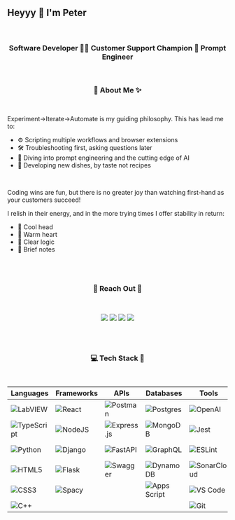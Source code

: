 ## Heyyy 👋 I'm Peter

</br>

<div align='center'>

### Software Developer 👨‍💻 Customer Support Champion 💬 Prompt Engineer

</br>

### 💫 About Me ✨

</div>

</br>

Experiment→Iterate→Automate is my guiding philosophy. This has lead me to:
- ⚙ Scripting multiple workflows and browser extensions
- 🛠 Troubleshooting first, asking questions later
- 🤖 Diving into prompt engineering and the cutting edge of AI
- 🍳 Developing new dishes, by taste not recipes

</br>

Coding wins are fun, but there is no greater joy than watching first-hand as your customers succeed!

I relish in their energy, and in the more trying times I offer stability in return:
- 🤨 Cool head
- 🤗 Warm heart
- 💭 Clear logic
- 📝 Brief notes

</br>

</br>

<div align='center'>

### 💬 Reach Out 📧

</br>

[![](https://img.shields.io/badge/linkedin-%230077B5.svg?&style=for-the-badge&logo=linkedin&logoColor=white)](https://www.linkedin.com/in/peterpcw/)
[![](https://img.shields.io/badge/site-878787.svg?&style=for-the-badge&logo=Microsoft%20Edge&logoColor=%23000000)](https://peterpcw.github.io/)
[![](https://img.shields.io/badge/email-FF8500.svg?&style=for-the-badge&logo=gmail&logoColor=white)](mailto:peter@byteplusbit.com)
[![](https://img.shields.io/badge/FlowGPT%20-black.svg?&style=for-the-badge&logo=openai&logoColor=white)](https://flowgpt.com/user/4Y3HrXQ9D9ff8U4EqVzpB)

</div>

</br>

</br>

<div align='center'>

### 💻 Tech Stack 🥞

</br>

</div>

| **Languages**|**Frameworks**|**APIs**|**Databases**|**Tools**|**Deployment**|**Styling**|**Support**|
| --- | --- | --- | --- | --- | --- | --- | --- |
| ![LabVIEW](https://img.shields.io/badge/labview-044F88?style=for-the-badge&logo=labview) | <img alt="React" src="https://img.shields.io/badge/react%20-%2320232a.svg?&style=for-the-badge&logo=react&logoColor=%2361DAFB"/> | ![Postman](https://img.shields.io/badge/Postman-FF6C37?style=for-the-badge&logo=postman&logoColor=white) | ![Postgres](https://img.shields.io/badge/postgres-%23316192.svg?style=for-the-badge&logo=postgresql&logoColor=white) | <img alt="OpenAI" src="https://img.shields.io/badge/openai%20-74AA9C.svg?&style=for-the-badge&logo=openai&logoColor=white"/> | ![Webpack](https://img.shields.io/badge/webpack-8ED5FA?style=for-the-badge&logo=webpack&logoColor=black) | ![Material UI](https://img.shields.io/badge/material%20UI-black?style=for-the-badge&logo=MUI) | <img alt="jira" src="https://img.shields.io/badge/jira-0052cc.svg?style=for-the-badge&logo=jira"/> |
| ![TypeScript](https://img.shields.io/badge/typescript-%23007ACC.svg?style=for-the-badge&logo=typescript&logoColor=white) | <img alt="NodeJS" src="https://img.shields.io/badge/node.js%20-%2343853D.svg?&style=for-the-badge&logo=node.js&logoColor=white"/> | <img alt="Express.js" src="https://img.shields.io/badge/Express-000000?style=for-the-badge&logo=express&logoColor=white"/> | <img alt="MongoDB" src ="https://img.shields.io/badge/MongoDB-%234ea94b.svg?&style=for-the-badge&logo=mongodb&logoColor=white"/> | ![Jest](https://img.shields.io/badge/jest-C63D14?style=for-the-badge&logo=jest) | ![Plasmo](https://img.shields.io/badge/plasmo-white?style=for-the-badge&logo=plasmohq) | ![Bootstrap](https://img.shields.io/badge/bootstrap-602C50?style=for-the-badge&logo=bootstrap) | <img alt="Salesforce" src="https://img.shields.io/badge/Salesforce-00A1E0?style=for-the-badge&logo=Salesforce&logoColor=white"/> |
| ![Python](https://img.shields.io/badge/python-3670A0?style=for-the-badge&logo=python&logoColor=ffdd54) | ![Django](https://img.shields.io/badge/django-092E20?style=for-the-badge&logo=django) | ![FastAPI](https://img.shields.io/badge/FastAPI-005571?style=for-the-badge&logo=fastapi) | ![GraphQL](https://img.shields.io/badge/graphql-e535ab?style=for-the-badge&logo=graphql) | <img alt="ESLint" src="https://img.shields.io/badge/eslint-4B32C3.svg?style=for-the-badge&logo=eslint"/> | <img alt="AWS" src="https://img.shields.io/badge/AWS-232F3E?style=for-the-badge&logo=amazon-aws&logoColor=white"/> | ![Sass](https://img.shields.io/badge/sass-white?style=for-the-badge&logo=sass) | <img alt="Azure DevOps" src="https://img.shields.io/badge/azure%20devops-008AD7.svg?style=for-the-badge&logo=azuredevops"/> |
| <img alt="HTML5" src="https://img.shields.io/badge/html5%20-%23E34F26.svg?&style=for-the-badge&logo=html5&logoColor=white"/> | <img alt="Flask" src="https://img.shields.io/badge/flask%20-%23000.svg?&style=for-the-badge&logo=flask&logoColor=white"/> | ![Swagger](https://img.shields.io/badge/-Swagger-%23Clojure?style=for-the-badge&logo=swagger&logoColor=white) | ![DynamoDB](https://img.shields.io/badge/dynamodb-FF9900?style=for-the-badge&logo=Amazon%20DynamoDB&logoColor=white) | <img alt="SonarCloud" src="https://img.shields.io/badge/sonarcloud-white.svg?style=for-the-badge&logo=sonarcloud"/> | <img alt="Docker" src="https://img.shields.io/badge/docker%20-%230db7ed.svg?&style=for-the-badge&logo=docker&logoColor=white"/> | <img alt="Bokeh" src="https://img.shields.io/badge/bokeh-8B288C.svg?style=for-the-badge&logo=bokeh"/> | <img alt="Power Automate" src="https://img.shields.io/badge/power%20automate-993366.svg?style=for-the-badge&logo=powerautomate"/> |
| <img alt="CSS3" src="https://img.shields.io/badge/css3%20-%231572B6.svg?&style=for-the-badge&logo=css3&logoColor=white"/> | ![Spacy](https://img.shields.io/badge/spacy-09a2d5?style=for-the-badge&logo=spacy&logoColor=white) | | <img alt="Apps Script" src="https://img.shields.io/badge/apps%20script-white.svg?style=for-the-badge&logo=google"/> | ![VS Code](https://img.shields.io/badge/VS%20Code-black?style=for-the-badge&logo=VisualStudioCode&logoColor=%2323bda3) | ![Kubernetes](https://img.shields.io/badge/kubernetes-%23326ce5.svg?style=for-the-badge&logo=kubernetes&logoColor=white) | <img alt="D3" src="https://img.shields.io/badge/d3-white.svg?style=for-the-badge&logo=d3.js"/> | <img alt="Tableau" src="https://img.shields.io/badge/tableau-1C4481.svg?style=for-the-badge&logo=tableau"/> |
| ![C++](https://img.shields.io/badge/C%2B%2B-044F88?style=for-the-badge&logo=cplusplus) | | | | <img alt="Git" src="https://img.shields.io/badge/git%20-%23F05033.svg?&style=for-the-badge&logo=git&logoColor=white"/> | <img alt="Terraform" src="https://img.shields.io/badge/terraform%20-%235835CC.svg?&style=for-the-badge&logo=terraform&logoColor=white"/> | | |

<div align='center'>

</div>
